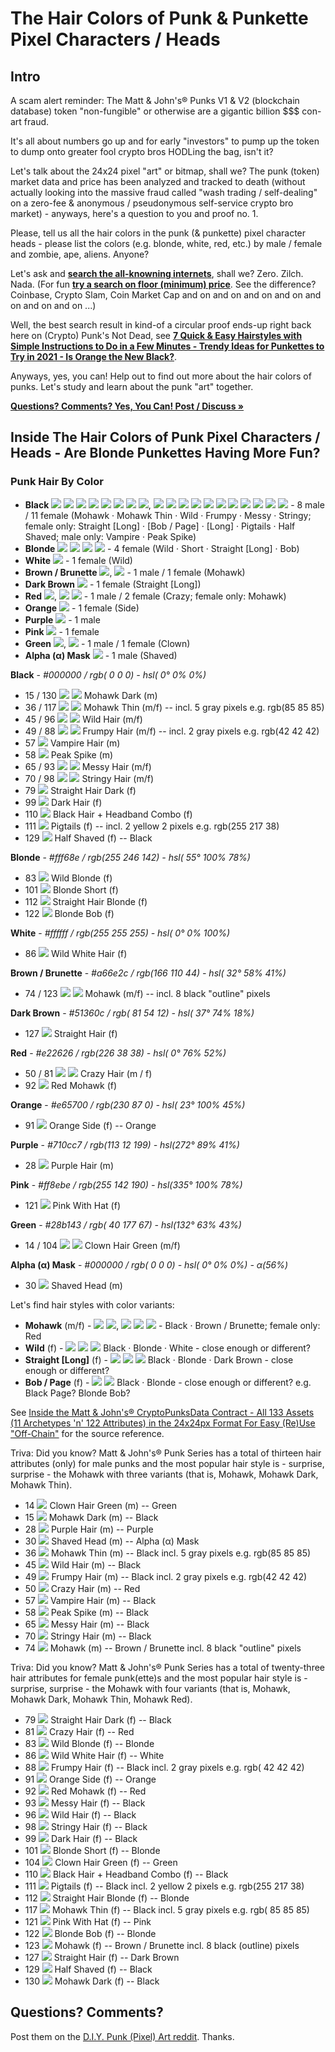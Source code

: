 #  The Hair Colors of Punk & Punkette Pixel Characters / Heads

## Intro

A scam alert reminder:  The Matt & John's® Punks V1 & V2 (blockchain database) token "non-fungible" or otherwise  are a gigantic billion $$$ con-art fraud.

It's all about numbers go up and for early "investors" to pump up the token to dump onto greater fool crypto bros HODLing the bag, isn't it?

Let's talk about the 24x24 pixel "art" or bitmap, shall we?   The punk (token) market data and price has been analyzed and tracked to death (without actually looking into the massive fraud called "wash trading / self-dealing" on a zero-fee & anonymous / pseudonymous self-service crypto bro market) -  anyways, here's a question to you and proof no. 1.

Please, tell us all the hair colors in the punk (& punkette) pixel character heads - please list the colors (e.g. blonde, white, red, etc.)  by male / female and zombie, ape, aliens.   Anyone?

Let's ask and [**search the all-knowning internets**](https://www.google.com/search?q=crypto+punks+hair+colors), shall we?   Zero. Zilch. Nada.   (For fun [**try a search on floor (minimum) price**](https://www.google.com/search?q=crypto+punks+floor+price). See the difference?  Coinbase, Crypto Slam, Coin Market Cap and on and on and on and on and on and on and on ...)

Well, the best search result in kind-of a circular proof ends-up right back here on (Crypto) Punk's Not Dead, see [**7 Quick & Easy Hairstyles with Simple Instructions to Do in a Few Minutes - Trendy Ideas for Punkettes to Try in 2021 - Is Orange the New Black?**](https://github.com/cryptopunksnotdead/programming-cryptopunks/blob/master/10_hair.md).

Anyways, yes, you can! Help out to find out more about the hair colors of punks. Let's study and learn about the punk "art" together.

[**Questions? Comments? Yes, You Can! Post / Discuss »**](https://old.reddit.com/r/DIYPunkArt/comments/vc4n7w/why_matt_johns_punks_v1_v2_are_a_gigantic_conart/)


## Inside The Hair Colors of Punk Pixel Characters / Heads - Are Blonde Punkettes Having More Fun?


### Punk Hair By Color


- **Black**
  ![](https://github.com/cryptopunksnotdead/punks.sandbox/raw/master/punksdata-assets/i/015-mohawk_dark.png)
  ![](https://github.com/cryptopunksnotdead/punks.sandbox/raw/master/punksdata-assets/i/036-mohawk_thin.png)
  ![](https://github.com/cryptopunksnotdead/punks.sandbox/raw/master/punksdata-assets/i/045-wild_hair.png)
  ![](https://github.com/cryptopunksnotdead/punks.sandbox/raw/master/punksdata-assets/i/049-frumpy_hair.png)
  ![](https://github.com/cryptopunksnotdead/punks.sandbox/raw/master/punksdata-assets/i/065-messy_hair.png)
  ![](https://github.com/cryptopunksnotdead/punks.sandbox/raw/master/punksdata-assets/i/070-stringy_hair.png)
  ![](https://github.com/cryptopunksnotdead/punks.sandbox/raw/master/punksdata-assets/i/057-vampire_hair.png)
  ![](https://github.com/cryptopunksnotdead/punks.sandbox/raw/master/punksdata-assets/i/058-peak_spike.png),
  ![](https://github.com/cryptopunksnotdead/punks.sandbox/raw/master/punksdata-assets/i/130-mohawk_dark.png)
  ![](https://github.com/cryptopunksnotdead/punks.sandbox/raw/master/punksdata-assets/i/117-mohawk_thin.png)
  ![](https://github.com/cryptopunksnotdead/punks.sandbox/raw/master/punksdata-assets/i/096-wild_hair.png)
  ![](https://github.com/cryptopunksnotdead/punks.sandbox/raw/master/punksdata-assets/i/088-frumpy_hair.png)
  ![](https://github.com/cryptopunksnotdead/punks.sandbox/raw/master/punksdata-assets/i/093-messy_hair.png)
  ![](https://github.com/cryptopunksnotdead/punks.sandbox/raw/master/punksdata-assets/i/098-stringy_hair.png)
  ![](https://github.com/cryptopunksnotdead/punks.sandbox/raw/master/punksdata-assets/i/079-straight_hair_dark.png)
  ![](https://github.com/cryptopunksnotdead/punks.sandbox/raw/master/punksdata-assets/i/099-dark_hair.png)
  ![](https://github.com/cryptopunksnotdead/punks.sandbox/raw/master/punksdata-assets/i/110-headband.png)
  ![](https://github.com/cryptopunksnotdead/punks.sandbox/raw/master/punksdata-assets/i/111-pigtails.png)
  ![](https://github.com/cryptopunksnotdead/punks.sandbox/raw/master/punksdata-assets/i/129-half_shaved.png)  - 8 male /  11 female
(Mohawk · Mohawk Thin · Wild · Frumpy · Messy · Stringy;
 female only:
  Straight [Long]  ·
  [Bob / Page] ·
  [Long] ·
  Pigtails ·
  Half Shaved;
 male only:
  Vampire ·
  Peak Spike)
-  **Blonde**
  ![](https://github.com/cryptopunksnotdead/punks.sandbox/raw/master/punksdata-assets/i/083-wild_blonde.png)
  ![](https://github.com/cryptopunksnotdead/punks.sandbox/raw/master/punksdata-assets/i/101-blonde_short.png)
  ![](https://github.com/cryptopunksnotdead/punks.sandbox/raw/master/punksdata-assets/i/112-straight_hair_blonde.png)
  ![](https://github.com/cryptopunksnotdead/punks.sandbox/raw/master/punksdata-assets/i/122-blonde_bob.png)  -  4 female (Wild  ·  Short  ·  Straight [Long] · Bob)
-  **White**
   ![](https://github.com/cryptopunksnotdead/punks.sandbox/raw/master/punksdata-assets/i/086-wild_white_hair.png) - 1 female  (Wild)
-  **Brown / Brunette**
   ![](https://github.com/cryptopunksnotdead/punks.sandbox/raw/master/punksdata-assets/i/074-mohawk.png), ![](https://github.com/cryptopunksnotdead/punks.sandbox/raw/master/punksdata-assets/i/123-mohawk.png)  - 1 male / 1 female (Mohawk)
- **Dark Brown**
  ![](https://github.com/cryptopunksnotdead/punks.sandbox/raw/master/punksdata-assets/i/127-straight_hair.png)  - 1 female  (Straight [Long])
-  **Red**
  ![](https://github.com/cryptopunksnotdead/punks.sandbox/raw/master/punksdata-assets/i/050-crazy_hair.png),
  ![](https://github.com/cryptopunksnotdead/punks.sandbox/raw/master/punksdata-assets/i/081-crazy_hair.png)
  ![](https://github.com/cryptopunksnotdead/punks.sandbox/raw/master/punksdata-assets/i/092-red_mohawk.png) -   1 male / 2 female (Crazy; female only: Mohawk)
-  **Orange**
   ![](https://github.com/cryptopunksnotdead/punks.sandbox/raw/master/punksdata-assets/i/091-orange_side.png) -  1 female (Side)
-  **Purple**
   ![](https://github.com/cryptopunksnotdead/punks.sandbox/raw/master/punksdata-assets/i/028-purple_hair.png)  -  1 male
-  **Pink**
     ![](https://github.com/cryptopunksnotdead/punks.sandbox/raw/master/punksdata-assets/i/121-pink_with_hat.png)  -  1 female
-  **Green**
  ![](https://github.com/cryptopunksnotdead/punks.sandbox/raw/master/punksdata-assets/i/014-clown_hair_green.png),
  ![](https://github.com/cryptopunksnotdead/punks.sandbox/raw/master/punksdata-assets/i/104-clown_hair_green.png)  -  1 male / 1 female (Clown)
-  **Alpha (α) Mask**
  ![](https://github.com/cryptopunksnotdead/punks.sandbox/raw/master/punksdata-assets/i/030-shaved_head.png) -  1 male  (Shaved)






**Black**  - _#000000 / rgb( 0 0 0) - hsl( 0° 0% 0%)_

- 15 / 130  ![](https://github.com/cryptopunksnotdead/punks.sandbox/raw/master/punksdata-assets/i/015-mohawk_dark.png) ![](https://github.com/cryptopunksnotdead/punks.sandbox/raw/master/punksdata-assets/i/130-mohawk_dark.png)  Mohawk Dark (m)
- 36 / 117  ![](https://github.com/cryptopunksnotdead/punks.sandbox/raw/master/punksdata-assets/i/036-mohawk_thin.png) ![](https://github.com/cryptopunksnotdead/punks.sandbox/raw/master/punksdata-assets/i/117-mohawk_thin.png) Mohawk Thin (m/f)   -- incl. 5 gray pixels e.g. rgb(85 85 85)
- 45 / 96  ![](https://github.com/cryptopunksnotdead/punks.sandbox/raw/master/punksdata-assets/i/045-wild_hair.png) ![](https://github.com/cryptopunksnotdead/punks.sandbox/raw/master/punksdata-assets/i/096-wild_hair.png) Wild Hair (m/f)
- 49 / 88  ![](https://github.com/cryptopunksnotdead/punks.sandbox/raw/master/punksdata-assets/i/049-frumpy_hair.png) ![](https://github.com/cryptopunksnotdead/punks.sandbox/raw/master/punksdata-assets/i/088-frumpy_hair.png) Frumpy Hair (m/f)   -- incl. 2 gray pixels e.g. rgb(42 42 42)
- 57  ![](https://github.com/cryptopunksnotdead/punks.sandbox/raw/master/punksdata-assets/i/057-vampire_hair.png)  Vampire Hair (m)
- 58  ![](https://github.com/cryptopunksnotdead/punks.sandbox/raw/master/punksdata-assets/i/058-peak_spike.png)  Peak Spike (m)
- 65 / 93  ![](https://github.com/cryptopunksnotdead/punks.sandbox/raw/master/punksdata-assets/i/065-messy_hair.png) ![](https://github.com/cryptopunksnotdead/punks.sandbox/raw/master/punksdata-assets/i/093-messy_hair.png)  Messy Hair (m/f)
- 70 / 98  ![](https://github.com/cryptopunksnotdead/punks.sandbox/raw/master/punksdata-assets/i/070-stringy_hair.png) ![](https://github.com/cryptopunksnotdead/punks.sandbox/raw/master/punksdata-assets/i/098-stringy_hair.png)  Stringy Hair (m/f)
- 79  ![](https://github.com/cryptopunksnotdead/punks.sandbox/raw/master/punksdata-assets/i/079-straight_hair_dark.png)  Straight Hair Dark (f)
- 99  ![](https://github.com/cryptopunksnotdead/punks.sandbox/raw/master/punksdata-assets/i/099-dark_hair.png)  Dark Hair (f)
- 110  ![](https://github.com/cryptopunksnotdead/punks.sandbox/raw/master/punksdata-assets/i/110-headband.png)  Black Hair + Headband Combo (f)
- 111  ![](https://github.com/cryptopunksnotdead/punks.sandbox/raw/master/punksdata-assets/i/111-pigtails.png)  Pigtails (f)              -- incl. 2 yellow 2 pixels e.g. rgb(255 217 38)
- 129   ![](https://github.com/cryptopunksnotdead/punks.sandbox/raw/master/punksdata-assets/i/129-half_shaved.png)   Half Shaved (f)      --   Black


**Blonde**   - _#fff68e / rgb(255 246 142) - hsl( 55° 100% 78%)_

- 83  ![](https://github.com/cryptopunksnotdead/punks.sandbox/raw/master/punksdata-assets/i/083-wild_blonde.png)  Wild Blonde (f)
- 101  ![](https://github.com/cryptopunksnotdead/punks.sandbox/raw/master/punksdata-assets/i/101-blonde_short.png)  Blonde Short (f)
- 112  ![](https://github.com/cryptopunksnotdead/punks.sandbox/raw/master/punksdata-assets/i/112-straight_hair_blonde.png)  Straight Hair Blonde (f)
- 122  ![](https://github.com/cryptopunksnotdead/punks.sandbox/raw/master/punksdata-assets/i/122-blonde_bob.png)   Blonde Bob (f)


**White**  - _#ffffff / rgb(255 255 255) - hsl( 0° 0% 100%)_

- 86  ![](https://github.com/cryptopunksnotdead/punks.sandbox/raw/master/punksdata-assets/i/086-wild_white_hair.png) Wild White Hair (f)



**Brown / Brunette**  - _#a66e2c / rgb(166 110 44) - hsl( 32° 58% 41%)_

- 74 / 123  ![](https://github.com/cryptopunksnotdead/punks.sandbox/raw/master/punksdata-assets/i/074-mohawk.png) ![](https://github.com/cryptopunksnotdead/punks.sandbox/raw/master/punksdata-assets/i/123-mohawk.png)  Mohawk (m/f)   -- incl. 8 black "outline" pixels


**Dark Brown**  - _#51360c / rgb( 81 54 12) - hsl( 37° 74% 18%)_

- 127  ![](https://github.com/cryptopunksnotdead/punks.sandbox/raw/master/punksdata-assets/i/127-straight_hair.png)  Straight Hair (f)


**Red**  -  _#e22626 / rgb(226 38 38) - hsl( 0° 76% 52%)_

- 50 / 81   ![](https://github.com/cryptopunksnotdead/punks.sandbox/raw/master/punksdata-assets/i/050-crazy_hair.png) ![](https://github.com/cryptopunksnotdead/punks.sandbox/raw/master/punksdata-assets/i/081-crazy_hair.png) Crazy Hair (m / f)
-  92   ![](https://github.com/cryptopunksnotdead/punks.sandbox/raw/master/punksdata-assets/i/092-red_mohawk.png)   Red Mohawk (f)

**Orange** - _#e65700 / rgb(230 87 0) - hsl( 23° 100% 45%)_

- 91  ![](https://github.com/cryptopunksnotdead/punks.sandbox/raw/master/punksdata-assets/i/091-orange_side.png)  Orange Side (f)          -- Orange


**Purple**  - _#710cc7 / rgb(113 12 199) - hsl(272° 89% 41%)_

- 28  ![](https://github.com/cryptopunksnotdead/punks.sandbox/raw/master/punksdata-assets/i/028-purple_hair.png)  Purple Hair (m)


**Pink**  - _#ff8ebe / rgb(255 142 190) - hsl(335° 100% 78%)_

- 121   ![](https://github.com/cryptopunksnotdead/punks.sandbox/raw/master/punksdata-assets/i/121-pink_with_hat.png)  Pink With Hat (f)


**Green**   - _#28b143 / rgb( 40 177 67) - hsl(132° 63% 43%)_

- 14 / 104    ![](https://github.com/cryptopunksnotdead/punks.sandbox/raw/master/punksdata-assets/i/014-clown_hair_green.png) ![](https://github.com/cryptopunksnotdead/punks.sandbox/raw/master/punksdata-assets/i/104-clown_hair_green.png)  Clown Hair Green (m/f)



**Alpha (α) Mask**  - _#000000 / rgb( 0 0 0) - hsl( 0° 0% 0%) - α(56%)_

- 30  ![](https://github.com/cryptopunksnotdead/punks.sandbox/raw/master/punksdata-assets/i/030-shaved_head.png)  Shaved Head (m)





Let's find hair styles with color variants:

- **Mohawk** (m/f) -
  ![](https://github.com/cryptopunksnotdead/punks.sandbox/raw/master/punksdata-assets/i/015-mohawk_dark.png)
  ![](https://github.com/cryptopunksnotdead/punks.sandbox/raw/master/punksdata-assets/i/074-mohawk.png),
  ![](https://github.com/cryptopunksnotdead/punks.sandbox/raw/master/punksdata-assets/i/130-mohawk_dark.png)
  ![](https://github.com/cryptopunksnotdead/punks.sandbox/raw/master/punksdata-assets/i/123-mohawk.png)
  ![](https://github.com/cryptopunksnotdead/punks.sandbox/raw/master/punksdata-assets/i/092-red_mohawk.png) -
    Black · Brown / Brunette; female only: Red
- **Wild** (f)    -
  ![](https://github.com/cryptopunksnotdead/punks.sandbox/raw/master/punksdata-assets/i/096-wild_hair.png)
  ![](https://github.com/cryptopunksnotdead/punks.sandbox/raw/master/punksdata-assets/i/083-wild_blonde.png)
  ![](https://github.com/cryptopunksnotdead/punks.sandbox/raw/master/punksdata-assets/i/086-wild_white_hair.png)
  Black · Blonde · White - close enough or different?
- **Straight [Long]** (f)     -
  ![](https://github.com/cryptopunksnotdead/punks.sandbox/raw/master/punksdata-assets/i/079-straight_hair_dark.png)
  ![](https://github.com/cryptopunksnotdead/punks.sandbox/raw/master/punksdata-assets/i/112-straight_hair_blonde.png)
  ![](https://github.com/cryptopunksnotdead/punks.sandbox/raw/master/punksdata-assets/i/127-straight_hair.png)
  Black · Blonde · Dark Brown   - close enough or different?
- **Bob / Page** (f)  -
  ![](https://github.com/cryptopunksnotdead/punks.sandbox/raw/master/punksdata-assets/i/099-dark_hair.png)
  ![](https://github.com/cryptopunksnotdead/punks.sandbox/raw/master/punksdata-assets/i/122-blonde_bob.png)
  Black · Blonde     - close enough or  different? e.g. Black Page? Blonde Bob?




See [Inside the Matt & John's® CryptoPunksData Contract - All 133 Assets (11 Archetypes 'n' 122 Attributes) in the 24x24px Format For Easy (Re)Use "Off-Chain"](https://github.com/cryptopunksnotdead/punks.sandbox/tree/master/punksdata-assets) for the source reference.


Triva:   Did you know?  Matt & John's® Punk Series has a total of thirteen hair attributes (only) for male punks and the most popular hair style
is - surprise, surprise - the Mohawk with three variants (that is,
Mohawk, Mohawk Dark, Mohawk Thin).

- 14 ![](https://github.com/cryptopunksnotdead/punks.sandbox/blob/master/punksdata-assets/i/014-clown_hair_green.png)  Clown Hair Green (m)   -- Green
- 15 ![](https://github.com/cryptopunksnotdead/punks.sandbox/raw/master/punksdata-assets/i/015-mohawk_dark.png)  Mohawk Dark (m)        -- Black
- 28 ![](https://github.com/cryptopunksnotdead/punks.sandbox/raw/master/punksdata-assets/i/028-purple_hair.png)  Purple Hair (m)        -- Purple
- 30 ![](https://github.com/cryptopunksnotdead/punks.sandbox/raw/master/punksdata-assets/i/030-shaved_head.png)  Shaved Head (m)        -- Alpha (α) Mask
- 36 ![](https://github.com/cryptopunksnotdead/punks.sandbox/raw/master/punksdata-assets/i/036-mohawk_thin.png)  Mohawk Thin (m)        -- Black  incl. 5 gray pixels e.g. rgb(85 85 85)
- 45 ![](https://github.com/cryptopunksnotdead/punks.sandbox/raw/master/punksdata-assets/i/045-wild_hair.png) Wild Hair (m)          -- Black
- 49 ![](https://github.com/cryptopunksnotdead/punks.sandbox/raw/master/punksdata-assets/i/049-frumpy_hair.png) Frumpy Hair (m)        -- Black  incl. 2 gray pixels e.g. rgb(42 42 42)
- 50 ![](https://github.com/cryptopunksnotdead/punks.sandbox/raw/master/punksdata-assets/i/050-crazy_hair.png) Crazy Hair (m)         -- Red
- 57 ![](https://github.com/cryptopunksnotdead/punks.sandbox/raw/master/punksdata-assets/i/057-vampire_hair.png) Vampire Hair (m)       -- Black
- 58 ![](https://github.com/cryptopunksnotdead/punks.sandbox/raw/master/punksdata-assets/i/058-peak_spike.png) Peak Spike (m)         -- Black
- 65 ![](https://github.com/cryptopunksnotdead/punks.sandbox/raw/master/punksdata-assets/i/065-messy_hair.png) Messy Hair (m)         -- Black
- 70 ![](https://github.com/cryptopunksnotdead/punks.sandbox/raw/master/punksdata-assets/i/070-stringy_hair.png) Stringy Hair (m)       -- Black
- 74 ![](https://github.com/cryptopunksnotdead/punks.sandbox/raw/master/punksdata-assets/i/074-mohawk.png) Mohawk (m)             -- Brown / Brunette    incl. 8 black "outline" pixels




Triva:   Did you know?  Matt & John's® Punk Series has a total of twenty-three hair attributes for female punk(ette)s and the most popular hair style
is - surprise, surprise - the Mohawk with four variants (that is,
Mohawk, Mohawk Dark, Mohawk Thin, Mohawk Red).

- 79 ![](https://github.com/cryptopunksnotdead/punks.sandbox/raw/master/punksdata-assets/i/079-straight_hair_dark.png)  Straight Hair Dark (f)   -- Black
- 81 ![](https://github.com/cryptopunksnotdead/punks.sandbox/raw/master/punksdata-assets/i/081-crazy_hair.png)  Crazy Hair (f)           -- Red
- 83 ![](https://github.com/cryptopunksnotdead/punks.sandbox/raw/master/punksdata-assets/i/083-wild_blonde.png)  Wild Blonde (f)          -- Blonde
- 86 ![](https://github.com/cryptopunksnotdead/punks.sandbox/raw/master/punksdata-assets/i/086-wild_white_hair.png)  Wild White Hair (f)      -- White
- 88 ![](https://github.com/cryptopunksnotdead/punks.sandbox/raw/master/punksdata-assets/i/088-frumpy_hair.png)  Frumpy Hair (f)          -- Black  incl. 2 gray pixels e.g. rgb( 42 42 42)
- 91 ![](https://github.com/cryptopunksnotdead/punks.sandbox/raw/master/punksdata-assets/i/091-orange_side.png)  Orange Side (f)          -- Orange
- 92 ![](https://github.com/cryptopunksnotdead/punks.sandbox/raw/master/punksdata-assets/i/092-red_mohawk.png)  Red Mohawk (f)           -- Red
- 93 ![](https://github.com/cryptopunksnotdead/punks.sandbox/raw/master/punksdata-assets/i/093-messy_hair.png)  Messy Hair (f)           -- Black
- 96 ![](https://github.com/cryptopunksnotdead/punks.sandbox/raw/master/punksdata-assets/i/096-wild_hair.png)  Wild Hair (f)            -- Black
- 98 ![](https://github.com/cryptopunksnotdead/punks.sandbox/raw/master/punksdata-assets/i/098-stringy_hair.png)  Stringy Hair (f)         -- Black
- 99 ![](https://github.com/cryptopunksnotdead/punks.sandbox/raw/master/punksdata-assets/i/099-dark_hair.png)  Dark Hair (f)            -- Black
- 101 ![](https://github.com/cryptopunksnotdead/punks.sandbox/raw/master/punksdata-assets/i/101-blonde_short.png)  Blonde Short (f)        -- Blonde
- 104 ![](https://github.com/cryptopunksnotdead/punks.sandbox/raw/master/punksdata-assets/i/104-clown_hair_green.png)  Clown Hair Green (f)     -- Green
- 110 ![](https://github.com/cryptopunksnotdead/punks.sandbox/raw/master/punksdata-assets/i/110-headband.png)  Black Hair + Headband Combo (f)   -- Black
- 111 ![](https://github.com/cryptopunksnotdead/punks.sandbox/raw/master/punksdata-assets/i/111-pigtails.png)  Pigtails (f)              -- Black incl. 2 yellow 2 pixels e.g. rgb(255 217 38)
- 112 ![](https://github.com/cryptopunksnotdead/punks.sandbox/raw/master/punksdata-assets/i/112-straight_hair_blonde.png)  Straight Hair Blonde (f)  -- Blonde
- 117 ![](https://github.com/cryptopunksnotdead/punks.sandbox/raw/master/punksdata-assets/i/117-mohawk_thin.png)  Mohawk Thin (f)           -- Black  incl. 5 gray pixels e.g. rgb( 85 85 85)
- 121 ![](https://github.com/cryptopunksnotdead/punks.sandbox/raw/master/punksdata-assets/i/121-pink_with_hat.png)  Pink With Hat (f)       -- Pink
- 122 ![](https://github.com/cryptopunksnotdead/punks.sandbox/raw/master/punksdata-assets/i/122-blonde_bob.png)  Blonde Bob (f)           -- Blonde
- 123 ![](https://github.com/cryptopunksnotdead/punks.sandbox/raw/master/punksdata-assets/i/123-mohawk.png)  Mohawk (f)               -- Brown / Brunette incl. 8 black (outline) pixels
- 127 ![](https://github.com/cryptopunksnotdead/punks.sandbox/raw/master/punksdata-assets/i/127-straight_hair.png)  Straight Hair (f)    --   Dark Brown
- 129 ![](https://github.com/cryptopunksnotdead/punks.sandbox/raw/master/punksdata-assets/i/129-half_shaved.png)  Half Shaved (f)      --   Black
- 130 ![](https://github.com/cryptopunksnotdead/punks.sandbox/raw/master/punksdata-assets/i/130-mohawk_dark.png)  Mohawk Dark (f)      --   Black


## Questions? Comments?

Post them on the [D.I.Y. Punk (Pixel) Art reddit](https://old.reddit.com/r/DIYPunkArt). Thanks.




